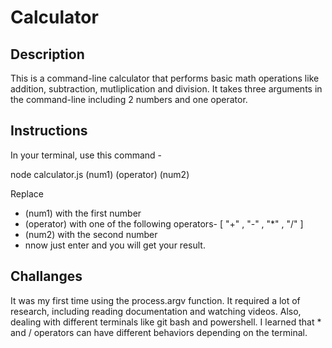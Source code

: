 # Calculator

## Description

This is a command-line calculator that performs basic math operations like addition, subtraction, mutliplication and division. It takes three arguments in the command-line including 2 numbers and one operator.

## Instructions

In your terminal, use this command -

node calculator.js (num1) (operator) (num2)

Replace

- (num1) with the first number
- (operator) with one of the following operators- [ "+" , "-" , "*" , "/" ]
- (num2) with the second number
- nnow just enter and you will get your result.

## Challanges

It was my first time using the process.argv function. It required a lot of research, including reading documentation and watching videos.
Also, dealing with different terminals like git bash and powershell. I learned that \* and / operators can have different behaviors depending on the terminal.
